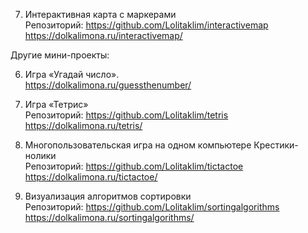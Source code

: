 7. Интерактивная карта с маркерами  
Репозиторий: https://github.com/Lolitaklim/interactivemap  
https://dolkalimona.ru/interactivemap/  

Другие мини-проекты:  

6. Игра «Угадай число».   
https://dolkalimona.ru/guessthenumber/  

3. Игра «Тетрис»  
Репозиторий: https://github.com/Lolitaklim/tetris  
https://dolkalimona.ru/tetris/  

10. Многопользовательская игра на одном компьютере Крестики-нолики  
Репозиторий: https://github.com/Lolitaklim/tictactoe  
https://dolkalimona.ru/tictactoe/  

8. Визуализация алгоритмов сортировки  
Репозиторий: https://github.com/Lolitaklim/sortingalgorithms  
https://dolkalimona.ru/sortingalgorithms/  
